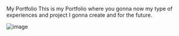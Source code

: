 My Portfolio
This is my Portfolio where you gonna now my type of experiences and project I gonna create and for the future.

![image](https://github.com/user-attachments/assets/fa9dd1a5-e551-4abd-8d49-1798d95d8a0d)


